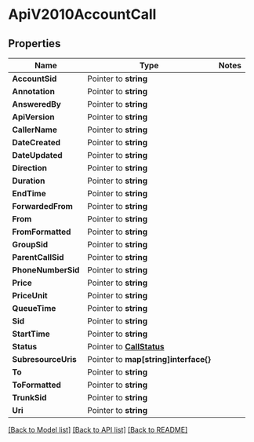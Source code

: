 # ApiV2010AccountCall

## Properties
Name | Type | Notes
------------ | ------------- | -------------
**AccountSid** | Pointer to **string** | 
**Annotation** | Pointer to **string** | 
**AnsweredBy** | Pointer to **string** | 
**ApiVersion** | Pointer to **string** | 
**CallerName** | Pointer to **string** | 
**DateCreated** | Pointer to **string** | 
**DateUpdated** | Pointer to **string** | 
**Direction** | Pointer to **string** | 
**Duration** | Pointer to **string** | 
**EndTime** | Pointer to **string** | 
**ForwardedFrom** | Pointer to **string** | 
**From** | Pointer to **string** | 
**FromFormatted** | Pointer to **string** | 
**GroupSid** | Pointer to **string** | 
**ParentCallSid** | Pointer to **string** | 
**PhoneNumberSid** | Pointer to **string** | 
**Price** | Pointer to **string** | 
**PriceUnit** | Pointer to **string** | 
**QueueTime** | Pointer to **string** | 
**Sid** | Pointer to **string** | 
**StartTime** | Pointer to **string** | 
**Status** | Pointer to [**CallStatus**](call_status.md) | 
**SubresourceUris** | Pointer to **map[string]interface{}** | 
**To** | Pointer to **string** | 
**ToFormatted** | Pointer to **string** | 
**TrunkSid** | Pointer to **string** | 
**Uri** | Pointer to **string** | 

[[Back to Model list]](../README.md#documentation-for-models) [[Back to API list]](../README.md#documentation-for-api-endpoints) [[Back to README]](../README.md)


